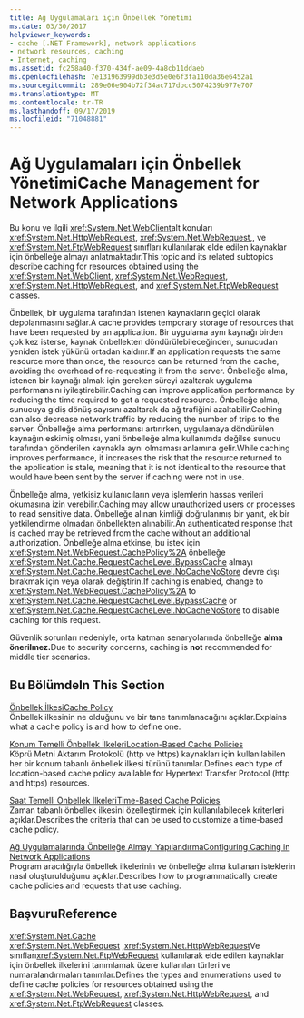 ```yaml
---
title: Ağ Uygulamaları için Önbellek Yönetimi
ms.date: 03/30/2017
helpviewer_keywords:
- cache [.NET Framework], network applications
- network resources, caching
- Internet, caching
ms.assetid: fc258a40-f370-434f-ae09-4a8cb11ddaeb
ms.openlocfilehash: 7e131963999db3e3d5e0e6f3fa110da36e6452a1
ms.sourcegitcommit: 289e06e904b72f34ac717dbcc5074239b977e707
ms.translationtype: MT
ms.contentlocale: tr-TR
ms.lasthandoff: 09/17/2019
ms.locfileid: "71048881"
---
```

# <a name="cache-management-for-network-applications"></a><span data-ttu-id="ebb76-102">Ağ Uygulamaları için Önbellek Yönetimi</span><span class="sxs-lookup"><span data-stu-id="ebb76-102">Cache Management for Network Applications</span></span>
<span data-ttu-id="ebb76-103">Bu konu ve ilgili <xref:System.Net.WebClient>alt konuları <xref:System.Net.HttpWebRequest>, <xref:System.Net.WebRequest>,, ve <xref:System.Net.FtpWebRequest> sınıfları kullanılarak elde edilen kaynaklar için önbelleğe almayı anlatmaktadır.</span><span class="sxs-lookup"><span data-stu-id="ebb76-103">This topic and its related subtopics describe caching for resources obtained using the <xref:System.Net.WebClient>, <xref:System.Net.WebRequest>, <xref:System.Net.HttpWebRequest>, and <xref:System.Net.FtpWebRequest> classes.</span></span>  
  
 <span data-ttu-id="ebb76-104">Önbellek, bir uygulama tarafından istenen kaynakların geçici olarak depolanmasını sağlar.</span><span class="sxs-lookup"><span data-stu-id="ebb76-104">A cache provides temporary storage of resources that have been requested by an application.</span></span> <span data-ttu-id="ebb76-105">Bir uygulama aynı kaynağı birden çok kez isterse, kaynak önbellekten döndürülebileceğinden, sunucudan yeniden istek yükünü ortadan kaldırır.</span><span class="sxs-lookup"><span data-stu-id="ebb76-105">If an application requests the same resource more than once, the resource can be returned from the cache, avoiding the overhead of re-requesting it from the server.</span></span> <span data-ttu-id="ebb76-106">Önbelleğe alma, istenen bir kaynağı almak için gereken süreyi azaltarak uygulama performansını iyileştirebilir.</span><span class="sxs-lookup"><span data-stu-id="ebb76-106">Caching can improve application performance by reducing the time required to get a requested resource.</span></span> <span data-ttu-id="ebb76-107">Önbelleğe alma, sunucuya gidiş dönüş sayısını azaltarak da ağ trafiğini azaltabilir.</span><span class="sxs-lookup"><span data-stu-id="ebb76-107">Caching can also decrease network traffic by reducing the number of trips to the server.</span></span> <span data-ttu-id="ebb76-108">Önbelleğe alma performansı artırırken, uygulamaya döndürülen kaynağın eskimiş olması, yani önbelleğe alma kullanımda değilse sunucu tarafından gönderilen kaynakla aynı olmaması anlamına gelir.</span><span class="sxs-lookup"><span data-stu-id="ebb76-108">While caching improves performance, it increases the risk that the resource returned to the application is stale, meaning that it is not identical to the resource that would have been sent by the server if caching were not in use.</span></span>  
  
 <span data-ttu-id="ebb76-109">Önbelleğe alma, yetkisiz kullanıcıların veya işlemlerin hassas verileri okumasına izin verebilir.</span><span class="sxs-lookup"><span data-stu-id="ebb76-109">Caching may allow unauthorized users or processes to read sensitive data.</span></span> <span data-ttu-id="ebb76-110">Önbelleğe alınan kimliği doğrulanmış bir yanıt, ek bir yetkilendirme olmadan önbellekten alınabilir.</span><span class="sxs-lookup"><span data-stu-id="ebb76-110">An authenticated response that is cached may be retrieved from the cache without an additional authorization.</span></span> <span data-ttu-id="ebb76-111">Önbelleğe alma etkinse, bu istek için <xref:System.Net.WebRequest.CachePolicy%2A> önbelleğe <xref:System.Net.Cache.RequestCacheLevel.BypassCache> almayı <xref:System.Net.Cache.RequestCacheLevel.NoCacheNoStore> devre dışı bırakmak için veya olarak değiştirin.</span><span class="sxs-lookup"><span data-stu-id="ebb76-111">If caching is enabled, change to <xref:System.Net.WebRequest.CachePolicy%2A> to <xref:System.Net.Cache.RequestCacheLevel.BypassCache> or <xref:System.Net.Cache.RequestCacheLevel.NoCacheNoStore> to disable caching for this request.</span></span>  
  
 <span data-ttu-id="ebb76-112">Güvenlik sorunları nedeniyle, orta katman senaryolarında önbelleğe **alma önerilmez.**</span><span class="sxs-lookup"><span data-stu-id="ebb76-112">Due to security concerns, caching is **not** recommended for middle tier scenarios.</span></span>  
  
## <a name="in-this-section"></a><span data-ttu-id="ebb76-113">Bu Bölümde</span><span class="sxs-lookup"><span data-stu-id="ebb76-113">In This Section</span></span>  
 [<span data-ttu-id="ebb76-114">Önbellek İlkesi</span><span class="sxs-lookup"><span data-stu-id="ebb76-114">Cache Policy</span></span>](cache-policy.md)  
 <span data-ttu-id="ebb76-115">Önbellek ilkesinin ne olduğunu ve bir tane tanımlanacağını açıklar.</span><span class="sxs-lookup"><span data-stu-id="ebb76-115">Explains what a cache policy is and how to define one.</span></span>  
  
 [<span data-ttu-id="ebb76-116">Konum Temelli Önbellek İlkeleri</span><span class="sxs-lookup"><span data-stu-id="ebb76-116">Location-Based Cache Policies</span></span>](location-based-cache-policies.md)  
 <span data-ttu-id="ebb76-117">Köprü Metni Aktarım Protokolü (http ve https) kaynakları için kullanılabilen her bir konum tabanlı önbellek ilkesi türünü tanımlar.</span><span class="sxs-lookup"><span data-stu-id="ebb76-117">Defines each type of location-based cache policy available for Hypertext Transfer Protocol (http and https) resources.</span></span>  
  
 [<span data-ttu-id="ebb76-118">Saat Temelli Önbellek İlkeleri</span><span class="sxs-lookup"><span data-stu-id="ebb76-118">Time-Based Cache Policies</span></span>](time-based-cache-policies.md)  
 <span data-ttu-id="ebb76-119">Zaman tabanlı önbellek ilkesini özelleştirmek için kullanılabilecek kriterleri açıklar.</span><span class="sxs-lookup"><span data-stu-id="ebb76-119">Describes the criteria that can be used to customize a time-based cache policy.</span></span>  
  
 [<span data-ttu-id="ebb76-120">Ağ Uygulamalarında Önbelleğe Almayı Yapılandırma</span><span class="sxs-lookup"><span data-stu-id="ebb76-120">Configuring Caching in Network Applications</span></span>](configuring-caching-in-network-applications.md)  
 <span data-ttu-id="ebb76-121">Program aracılığıyla önbellek ilkelerinin ve önbelleğe alma kullanan isteklerin nasıl oluşturulduğunu açıklar.</span><span class="sxs-lookup"><span data-stu-id="ebb76-121">Describes how to programmatically create cache policies and requests that use caching.</span></span>  
  
## <a name="reference"></a><span data-ttu-id="ebb76-122">Başvuru</span><span class="sxs-lookup"><span data-stu-id="ebb76-122">Reference</span></span>  
 <xref:System.Net.Cache>  
 <span data-ttu-id="ebb76-123"><xref:System.Net.WebRequest> ,<xref:System.Net.HttpWebRequest>Ve sınıfları<xref:System.Net.FtpWebRequest> kullanılarak elde edilen kaynaklar için önbellek ilkelerini tanımlamak üzere kullanılan türleri ve numaralandırmaları tanımlar.</span><span class="sxs-lookup"><span data-stu-id="ebb76-123">Defines the types and enumerations used to define cache policies for resources obtained using the <xref:System.Net.WebRequest>, <xref:System.Net.HttpWebRequest>, and <xref:System.Net.FtpWebRequest> classes.</span></span>
